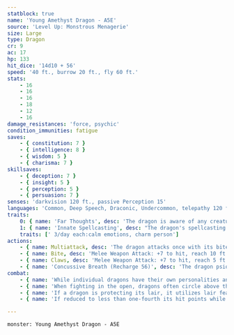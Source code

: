 ```yaml
---
statblock: true
name: 'Young Amethyst Dragon - A5E'
source: 'Level Up: Monstrous Menagerie'
size: Large
type: Dragon
cr: 9
ac: 17
hp: 133
hit_dice: '14d10 + 56'
speed: '40 ft., burrow 20 ft., fly 60 ft.'
stats:
    - 16
    - 16
    - 16
    - 18
    - 12
    - 16
damage_resistances: 'force, psychic'
condition_immunities: fatigue
saves:
    - { constitution: 7 }
    - { intelligence: 8 }
    - { wisdom: 5 }
    - { charisma: 7 }
skillsaves:
    - { deception: 7 }
    - { insight: 5 }
    - { perception: 5 }
    - { persuasion: 7 }
senses: 'darkvision 120 ft., passive Perception 15'
languages: 'Common, Deep Speech, Draconic, Undercommon, telepathy 120 ft.'
traits:
    0: { name: 'Far Thoughts', desc: 'The dragon is aware of any creature that uses a psionic ability or communicates telepathically within 100 miles of it. As an action, the dragon can psionically observe a creature, object, or location it is familiar with within 100 miles. While observing a subject in this way, the dragon can see, hear, and communicate telepathically, but it is blind and deaf in regard to its physical senses and does not require food or water. The dragon can psionically observe a subject indefinitely and can end this effect and return to its own senses as an action.' }
    1: { name: 'Innate Spellcasting', desc: "The dragon's spellcasting ability is Charisma (save DC 19). It can innately cast the following spells, requiring no material components." }
    traits: [' 3/day each:calm emotions, charm person']
actions:
    - { name: Multiattack, desc: 'The dragon attacks once with its bite and twice with its claws.' }
    - { name: Bite, desc: 'Melee Weapon Attack: +7 to hit, reach 10 ft., one target. Hit: 19 (3d10 + 3) piercing damage plus 4 (1d8) force damage.' }
    - { name: Claws, desc: 'Melee Weapon Attack: +7 to hit, reach 5 ft., one target. Hit: 12 (2d8 + 3) slashing damage.' }
    - { name: 'Concussive Breath (Recharge 56)', desc: 'The dragon psionically unleashes telekinetic energy in a 30-foot cone. Each creature in that area makes a DC 15 Constitution saving throw, taking 44 (8d10) force damage on a failed save or half damage on a success.' }
combat:
    - { name: 'While individual dragons have their own personalities and tactics, most rely heavily on their breath weapons', desc: 'They use them whenever they can, preferably from maximum distance and while flying above their enemies.' }
    - { name: 'When fighting in the open, dragons often circle above their enemies as they wait for their breath weapons to recharge', desc: "They only close to melee if their enemies deal significant damage with ranged attacks, or if they can savage an enemy cut off from its allies. Once bloodied, dragons become more aggressive, attacking with bite and claws when their breath weapons aren't available." }
    - { name: 'If a dragon is protecting its lair, it utilizes lair features, traps, allies, and architecture such as escape tunnels to keep up a hit-and-run fight, reappearing only when it has a fully-recharged breath weapon', desc: 'If the dragon is forced into melee combat, it uses its bite and claws against a single foe. If it has legendary actions like Roar and Wing Attack, it uses them to disperse its other enemies.' }
    - { name: 'If reduced to less than one-fourth its hit points while fighting in the open, a dragon flies away', desc: 'However, it fights to the death to defend its lair, unless it can regain the upper hand through tricks or bargains.' }

---
```

```statblock
monster: Young Amethyst Dragon - A5E
```
